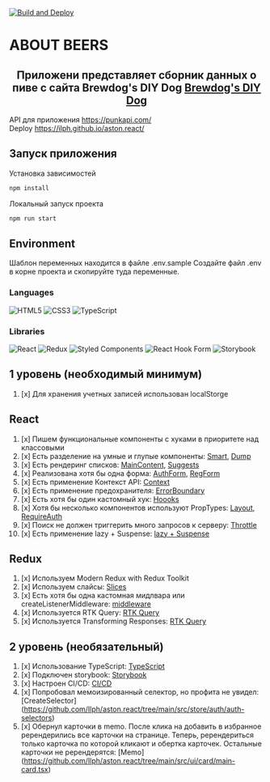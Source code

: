 [![Build and Deploy](https://github.com/Ilph/aston.react/actions/workflows/build_and_deploy.yml/badge.svg?event=push)](https://github.com/Ilph/aston.react/actions/workflows/build_and_deploy.yml?event=push)

# ABOUT BEERS
<h2 align='center'>Приложени представляет сборник данных о пиве с сайта Brewdog's DIY Dog
  <a href='https://www.brewdog.com/uk/diy-dog'>Brewdog's DIY Dog</a>

  <br>
</h2>

<div>API для приложения
  <a href='https://punkapi.com/'>https://punkapi.com/</a>
</div>

<div>
  Deploy
  <a href='https://ilph.github.io/aston.react/'>https://ilph.github.io/aston.react/</a>

  <br>
</div>

## Запуск приложения

Установка зависимостей

```sh
npm install
```

Локальный запуск проекта

```sh
npm run start
```

## Environment

Шаблон переменных находится в файле .env.sample
Создайте файл .env в корне проекта и скопируйте туда переменные.

### Languages
![HTML5](https://img.shields.io/badge/html5-%23E34F26.svg?style=for-the-badge&logo=html5&logoColor=white)
![CSS3](https://img.shields.io/badge/css3-%231572B6.svg?style=for-the-badge&logo=css3&logoColor=white)
![TypeScript](https://img.shields.io/badge/typescript-%23007ACC.svg?style=for-the-badge&logo=typescript&logoColor=white)

### Libraries
![React](https://img.shields.io/badge/react-%2320232a.svg?style=for-the-badge&logo=react&logoColor=%2361DAFB)
![Redux](https://img.shields.io/badge/redux-%23593d88.svg?style=for-the-badge&logo=redux&logoColor=white)
![Styled Components](https://img.shields.io/badge/styled--components-DB7093?style=for-the-badge&logo=styled-components&logoColor=white)
![React Hook Form](https://img.shields.io/badge/react--hook--form-EC5990?style=for-the-badge&logo=react-hook-form&logoColor=white)
![Storybook](https://img.shields.io/badge/Storybook-FF4785?style=for-the-badge&logo=storybook&logoColor=white)

## **1 уровень (необходимый минимум)**

1. [x] Для хранения учетных записей использован localStorge

## React

1. [x] Пишем функциональные компоненты c хуками в приоритете над классовыми
2. [x] Есть разделение на умные и глупые компоненты: [Smart](https://github.com/Ilph/aston.react/tree/main/src/modules), [Dump](https://github.com/Ilph/aston.react/tree/main/src/ui)
3. [x] Есть рендеринг списков: [MainContent](https://github.com/Ilph/aston.react/blob/main/src/components/main-content.tsx), [Suggests](https://github.com/Ilph/aston.react/blob/main/src/components/suggest.tsx)
4. [x] Реализована хотя бы одна форма: [AuthForm](https://github.com/Ilph/aston.react/blob/main/src/components/auth-form.tsx), [RegForm](https://github.com/Ilph/aston.react/blob/main/src/components/reg-form.tsx)
5. [x] Есть применение Контекст API: [Context](https://github.com/Ilph/aston.react/tree/main/src/context)
6. [x] Есть применение предохранителя: [ErrorBoundary](https://github.com/Ilph/aston.react/tree/main/src/route/route.tsx)
7. [x] Есть хотя бы один кастомный хук: [Hoooks](https://github.com/Ilph/aston.react/tree/main/src/hooks)
8. [x] Хотя бы несколько компонентов используют PropTypes: [Layout](https://github.com/Ilph/aston.react/tree/main/src/components/layout/base-layout-with-header-footer.tsx), [RequireAuth](https://github.com/Ilph/aston.react/tree/main/src/components/hoc/require-auth)
9. [x] Поиск не должен триггерить много запросов к серверу: [Throttle](https://github.com/Ilph/aston.react/tree/main/src/utils/throttle.ts)
10. [x] Есть применение lazy + Suspense: [lazy + Suspense](https://github.com/Ilph/aston.react/tree/main/src/route/route.tsx)


## Redux

1. [x] Используем Modern Redux with Redux Toolkit
2. [x] Используем слайсы: [Slices](https://github.com/Ilph/aston.react/tree/main/src/store/auth/auth-slices.ts)
3. [x] Есть хотя бы одна кастомная мидлвара или createListenerMiddleware: [middleware](https://github.com/Ilph/aston.react/tree/main/src/store/middlewares)
4. [x] Используется RTK Query: [RTK Query](https://github.com/Ilph/aston.react/tree/main/src/store/rtk-query)
5. [x] Используется Transforming Responses: [RTK Query](https://github.com/Ilph/aston.react/tree/main/src/store/rtk-query/beers-api.ts)


## **2 уровень (необязательный)**

1. [x] Использование TypeScript: [TypeScript](https://github.com/Ilph/aston.react/blob/main/tsconfig.json)
2. [x] Подключен storybook: [Storybook](https://github.com/Ilph/aston.react/tree/main/src/stories)
3. [x] Настроен CI/CD: [CI/CD](https://github.com/Ilph/aston.react/tree/main/.github/workflows)
4. [x] Попробовал мемоизированный селектор, но профита не увидел: [CreateSelector] (https://github.com/Ilph/aston.react/tree/main/src/store/auth/auth-selectors)
5. [x] Обернул карточки в memo. После клика на добавить в избранное ререндерились все карточки на странице. Теперь, ререндериться только карточка по которой кликают и обертка карточек.
Остальные карточки не ререндерятся: [Memo] (https://github.com/Ilph/aston.react/tree/main/src/ui/card/main-card.tsx)


